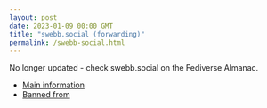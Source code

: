 ```yaml
---
layout: post
date: 2023-01-09 00:00 GMT
title: "swebb.social (forwarding)"
permalink: /swebb-social.html
---
```


No longer updated - check swebb.social on the Fediverse Almanac.

* [Main information](https://www.fediversealmanac.com/api/v1/instances/swebb.social)
* [Banned from](https://www.fediversealmanac.com/api/v1/instances/swebb.social/banned_from)

